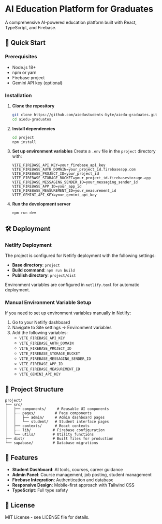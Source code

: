 # AI Education Platform for Graduates

A comprehensive AI-powered education platform built with React, TypeScript, and Firebase.

## 🚀 Quick Start

### Prerequisites
- Node.js 18+ 
- npm or yarn
- Firebase project
- Gemini API key (optional)

### Installation

1. **Clone the repository**
   ```bash
   git clone https://github.com/aiedustudents-byte/aiedu-graduates.git
   cd aiedu-graduates
   ```

2. **Install dependencies**
   ```bash
   cd project
   npm install
   ```

3. **Set up environment variables**
   Create a `.env` file in the `project` directory with:
   ```env
   VITE_FIREBASE_API_KEY=your_firebase_api_key
   VITE_FIREBASE_AUTH_DOMAIN=your_project_id.firebaseapp.com
   VITE_FIREBASE_PROJECT_ID=your_project_id
   VITE_FIREBASE_STORAGE_BUCKET=your_project_id.firebasestorage.app
   VITE_FIREBASE_MESSAGING_SENDER_ID=your_messaging_sender_id
   VITE_FIREBASE_APP_ID=your_app_id
   VITE_FIREBASE_MEASUREMENT_ID=your_measurement_id
   VITE_GEMINI_API_KEY=your_gemini_api_key
   ```

4. **Run the development server**
   ```bash
   npm run dev
   ```

## 🛠️ Deployment

### Netlify Deployment

The project is configured for Netlify deployment with the following settings:

- **Base directory**: `project`
- **Build command**: `npm run build`
- **Publish directory**: `project/dist`

Environment variables are configured in `netlify.toml` for automatic deployment.

### Manual Environment Variable Setup

If you need to set up environment variables manually in Netlify:

1. Go to your Netlify dashboard
2. Navigate to Site settings → Environment variables
3. Add the following variables:
   - `VITE_FIREBASE_API_KEY`
   - `VITE_FIREBASE_AUTH_DOMAIN`
   - `VITE_FIREBASE_PROJECT_ID`
   - `VITE_FIREBASE_STORAGE_BUCKET`
   - `VITE_FIREBASE_MESSAGING_SENDER_ID`
   - `VITE_FIREBASE_APP_ID`
   - `VITE_FIREBASE_MEASUREMENT_ID`
   - `VITE_GEMINI_API_KEY`

## 📁 Project Structure

```
project/
├── src/
│   ├── components/     # Reusable UI components
│   ├── pages/         # Page components
│   │   ├── admin/     # Admin dashboard pages
│   │   └── student/   # Student interface pages
│   ├── contexts/      # React contexts
│   ├── lib/          # Firebase configuration
│   └── utils/        # Utility functions
├── dist/             # Built files for production
└── supabase/         # Database migrations
```

## 🔧 Features

- **Student Dashboard**: AI tools, courses, career guidance
- **Admin Panel**: Course management, job posting, student management
- **Firebase Integration**: Authentication and database
- **Responsive Design**: Mobile-first approach with Tailwind CSS
- **TypeScript**: Full type safety

## 📝 License

MIT License - see LICENSE file for details.
